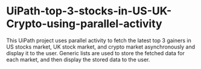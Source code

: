 # UiPath-top-3-stocks-in-US-UK-Crypto-using-parallel-activity
This UiPath project uses parallel activity to fetch the latest top 3 gainers in US stocks market, UK stock market, and crypto market asynchronously and display it to the user. Generic lists are used to store the fetched data for each market, and then display the stored data to the user.
